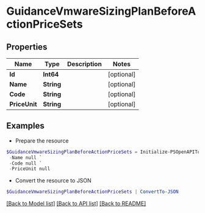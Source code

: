 # GuidanceVmwareSizingPlanBeforeActionPriceSets
## Properties

Name | Type | Description | Notes
------------ | ------------- | ------------- | -------------
**Id** | **Int64** |  | [optional] 
**Name** | **String** |  | [optional] 
**Code** | **String** |  | [optional] 
**PriceUnit** | **String** |  | [optional] 

## Examples

- Prepare the resource
```powershell
$GuidanceVmwareSizingPlanBeforeActionPriceSets = Initialize-PSOpenAPIToolsGuidanceVmwareSizingPlanBeforeActionPriceSets  -Id null `
 -Name null `
 -Code null `
 -PriceUnit null
```

- Convert the resource to JSON
```powershell
$GuidanceVmwareSizingPlanBeforeActionPriceSets | ConvertTo-JSON
```

[[Back to Model list]](../README.md#documentation-for-models) [[Back to API list]](../README.md#documentation-for-api-endpoints) [[Back to README]](../README.md)

